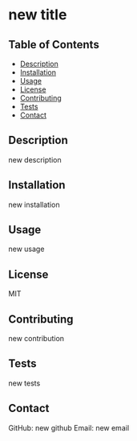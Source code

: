 # new title

  ## Table of Contents

  * [Description](#description)
  * [Installation](#installation)
  * [Usage](#usage)
  * [License](#license)
  * [Contributing](#contributing)
  * [Tests](#tests)
  * [Contact](#contact)
  
  ## Description
  new description

  ## Installation
  new installation

  ## Usage 
  new usage

  ## License
  MIT

  ## Contributing 
  new contribution

  ## Tests 
  new tests

  ## Contact 
  GitHub: new github
  Email: new email

